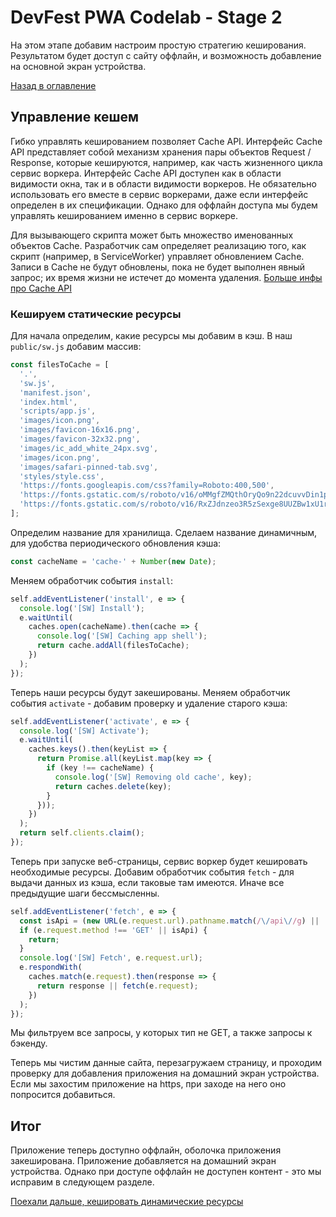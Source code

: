 # DevFest PWA Codelab - Stage 2

На этом этапе добавим настроим простую стратегию кеширования. Результатом будет доступ с сайту оффлайн, и возможность добавление на основной экран устройства.

[Назад в оглавление](../README.md)

## Управление кешем

Гибко управлять кешированием позволяет Cache API.
Интерфейс Cache API представляет собой механизм хранения пары объектов Request / Response, которые кешируются, например, как часть жизненного цикла сервис воркера. Интерфейс Cache API доступен как в области видимости окна, так и в области видимости воркеров. Не обязательно использовать его вместе в сервис воркерами, даже если интерфейс определен в их спецификации. Однако для оффлайн доступа мы будем управлять кешированием именно в сервис воркере.

Для вызывающего скрипта может быть множество именованных объектов Cache. Разработчик сам определяет реализацию того, как скрипт (например, в  ServiceWorker) управляет обновлением Cache. Записи в Cache не будут обновлены, пока не будет выполнен явный запрос; их время жизни не истечет до момента удаления.
[Больше инфы про Cache API](https://developer.mozilla.org/ru/docs/Web/API/Cache)

### Кешируем статические ресурсы

Для начала определим, какие ресурсы мы добавим в кэш. В наш `public/sw.js` добавим массив:

```js
const filesToCache = [
  '.',
  'sw.js',
  'manifest.json',
  'index.html',  
  'scripts/app.js',
  'images/icon.png',
  'images/favicon-16x16.png',
  'images/favicon-32x32.png',
  'images/ic_add_white_24px.svg',
  'images/icon.png',
  'images/safari-pinned-tab.svg',
  'styles/style.css',
  'https://fonts.googleapis.com/css?family=Roboto:400,500',
  'https://fonts.gstatic.com/s/roboto/v16/oMMgfZMQthOryQo9n22dcuvvDin1pK8aKteLpeZ5c0A.woff2',
  'https://fonts.gstatic.com/s/roboto/v16/RxZJdnzeo3R5zSexge8UUZBw1xU1rKptJj_0jans920.woff2'
];
```

Определим название для хранилища. Сделаем название динамичным, для удобства периодического обновления кэша:

```js
const cacheName = 'cache-' + Number(new Date);
```

Меняем обработчик события `install`:

```js
self.addEventListener('install', e => {
  console.log('[SW] Install');
  e.waitUntil(
    caches.open(cacheName).then(cache => {
      console.log('[SW] Caching app shell');
      return cache.addAll(filesToCache);
    })
  );
});
```

Теперь наши ресурсы будут закешированы. Меняем обработчик события `activate` - добавим проверку и удаление старого кэша:

```js
self.addEventListener('activate', e => {
  console.log('[SW] Activate');
  e.waitUntil(
    caches.keys().then(keyList => {
      return Promise.all(keyList.map(key => {
        if (key !== cacheName) {
          console.log('[SW] Removing old cache', key);
          return caches.delete(key);
        }
      }));
    })
  );
  return self.clients.claim();
});
```

Теперь при запуске веб-страницы, сервис воркер будет кешировать необходимые ресурсы.
Добавим обработчик события `fetch` - для выдачи данных из кэша, если таковые там имеются. Иначе все предыдущие шаги бессмысленны.

```js
self.addEventListener('fetch', e => {
  const isApi = (new URL(e.request.url).pathname.match(/\/api\//g) || []).length > 0;
  if (e.request.method !== 'GET' || isApi) {
    return;
  }
  console.log('[SW] Fetch', e.request.url);  
  e.respondWith(
    caches.match(e.request).then(response => {
      return response || fetch(e.request);
    })
  );
});
```

Мы фильтруем все запросы, у которых тип не GET, а также запросы к бэкенду.

Теперь мы чистим данные сайта, перезагружаем страницу, и проходим проверку для добавления приложения на домашний экран устройства. Если мы захостим приложение на https, при заходе на него оно попросится добавиться.

## Итог

Приложение теперь доступно оффлайн, оболочка приложения закеширована.
Приложение добавляется на домашний экран устройства.
Однако при доступе оффлайн не доступен контент - это мы исправим в следующем разделе.

[Поехали дальше, кешировать динамические ресурсы](stage-3.md)